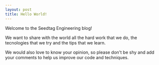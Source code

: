 ```yaml
---
layout: post
title: Hello World!
---
```


Welcome to the Seedtag Engineering blog!

We want to share with the world all the hard work that we do, the tecnologies that we try and the tips that we learn.

We would also love to know your opinion, so please don't be shy and add your comments to help us improve our code and techniques.
